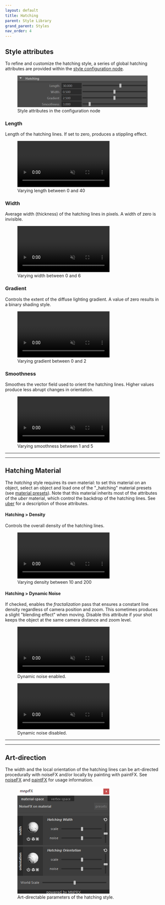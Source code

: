 ```yaml
---
layout: default
title: Hatching
parent: Style Library
grand_parent: Styles
nav_order: 4
---
```


## Style attributes

To refine and customize the hatching style, a series of global hatching attributes are provided within the [style configuration node](/software/MNPRX/docs/config#style-attributes).

<figure class="aio-ui">
    <img src="/media/hatching/style-attrs.png" alt="Style attributes">
    <figcaption>Style attributes in the configuration node</figcaption>
</figure>

### Length
Length of the hatching lines. If set to zero, produces a stippling effect.
<figure>
	<video autoplay loop muted playsinline>
	    <source src="/media/hatching/length.mp4" type="video/mp4">
	</video>
	<figcaption>Varying length between 0 and 40</figcaption>
</figure>

### Width
Average width (thickness) of the hatching lines in pixels. A width of zero is invisible.
<figure>
	<video autoplay loop muted playsinline>
	    <source src="/media/hatching/width.mp4" type="video/mp4">
	</video>
	<figcaption>Varying width between 0 and 6</figcaption>
</figure>

### Gradient
Controls the extent of the diffuse lighting gradient. A value of zero results in a binary shading style.
<figure>
	<video autoplay loop muted playsinline>
	    <source src="/media/hatching/wrap.mp4" type="video/mp4">
	</video>
	<figcaption>Varying gradient between 0 and 2</figcaption>
</figure>

### Smoothness
Smoothes the vector field used to orient the hatching lines. Higher values produce less abrupt changes in orientation.  
<figure>
	<video autoplay loop muted playsinline>
	    <source src="/media/hatching/smoothness.mp4" type="video/mp4">
	</video>
	<figcaption>Varying smoothness between 1 and 5</figcaption>
</figure>

------------------------
------------------------


## Hatching Material

The _hatching_ style requires its own material: to set this material on an object, select an object and load one of the "_hatching" material presets (see [material presets](/software/MNPRX/docs/material-presets)). Note that this material inherits most of the attributes of the *uber* material, which control the backdrop of the hatching lines. See [uber](/software/MNPRX/docs/uber) for a description of those attributes.

#### Hatching > Density
Controls the overall density of the hatching lines.

<figure>
	<video autoplay loop muted playsinline>
	    <source src="/media/hatching/density.mp4" style="width:300px" type="video/mp4">
	</video>
	<figcaption>Varying density between 10 and 200</figcaption>
</figure>

#### Hatching > Dynamic Noise
If checked, enables the _fractalization_ pass that ensures a constant line density regardless of camera position and zoom. This sometimes produces a slight "blending effect" when moving. Disable this attribute if your shot keeps the object at the same camera distance and zoom level.

<div class="d-flex">
    <figure>
        <video autoplay loop muted playsinline style="width:300px">
            <source src="/media/hatching/fract_on.mp4" type="video/mp4">
        </video>
        <figcaption>Dynamic noise enabled.</figcaption>
    </figure>
    <figure>
        <video autoplay loop muted playsinline style="width:300px">
            <source src="/media/hatching/fract_off.mp4" type="video/mp4">
        </video>
        <figcaption>Dynamic noise disabled.</figcaption>
    </figure>
</div>

------------------------
------------------------


## Art-direction
The width and the local orientation of the hatching lines can be art-directed procedurally with noiseFX and/or locally by painting with paintFX. See [noiseFX](/software/MNPRX/docs/noisefx/) and [paintFX](/software/MNPRX/docs/paintfx/) for usage information.

<figure class="aio-ui">
	<img src="/media/hatching/noisefx.png" alt="MNPRX noiseFX window">
	<figcaption>Art-directable parameters of the hatching style.</figcaption>
</figure>